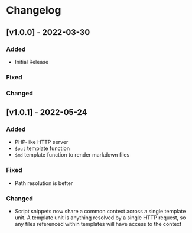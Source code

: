 # Changelog

## [v1.0.0] - 2022-03-30
### Added
 - Initial Release

### Fixed
### Changed

## [v1.0.1] - 2022-05-24
### Added
 - PHP-like HTTP server
 - `$out` template function
 - `$md` template function to render markdown files

### Fixed
 - Path resolution is better

### Changed
 - Script snippets now share a common context across a single template unit. A template unit is anything resolved by a single HTTP request, so any files referenced within templates will have access to the context